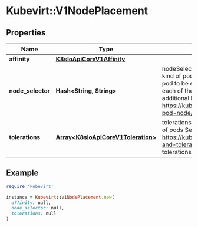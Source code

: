 # Kubevirt::V1NodePlacement

## Properties

| Name | Type | Description | Notes |
| ---- | ---- | ----------- | ----- |
| **affinity** | [**K8sIoApiCoreV1Affinity**](K8sIoApiCoreV1Affinity.md) |  | [optional] |
| **node_selector** | **Hash&lt;String, String&gt;** | nodeSelector is the node selector applied to the relevant kind of pods It specifies a map of key-value pairs: for the pod to be eligible to run on a node, the node must have each of the indicated key-value pairs as labels (it can have additional labels as well). See https://kubernetes.io/docs/concepts/configuration/assign-pod-node/#nodeselector | [optional] |
| **tolerations** | [**Array&lt;K8sIoApiCoreV1Toleration&gt;**](K8sIoApiCoreV1Toleration.md) | tolerations is a list of tolerations applied to the relevant kind of pods See https://kubernetes.io/docs/concepts/configuration/taint-and-toleration/ for more info. These are additional tolerations other than default ones. | [optional] |

## Example

```ruby
require 'kubevirt'

instance = Kubevirt::V1NodePlacement.new(
  affinity: null,
  node_selector: null,
  tolerations: null
)
```

